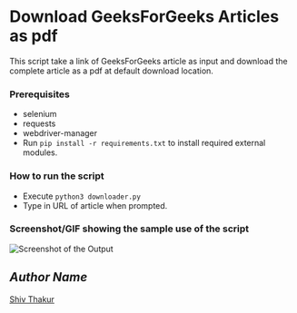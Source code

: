 # Download GeeksForGeeks Articles as pdf
<!--Remove the below lines and add yours -->
This script take a link of GeeksForGeeks article as input and download the complete article as a pdf at default download location.

### Prerequisites
<!--Remove the below lines and add yours -->
* selenium
* requests
* webdriver-manager
* Run `pip install -r requirements.txt` to install required external modules.

### How to run the script
<!--Remove the below lines and add yours -->
- Execute `python3 downloader.py`
- Type in URL of article when prompted.

### Screenshot/GIF showing the sample use of the script
<!--Remove the below lines and add yours -->
![Screenshot of the Output](https://github.com/Python-World/python-mini-projects/blob/master/projects/download%20GeeksForGeeks%20articles/screenshot.jpg)

## *Author Name*
<!--Remove the below lines and add yours -->
[Shiv Thakur](https://github.com/ShivSt)
